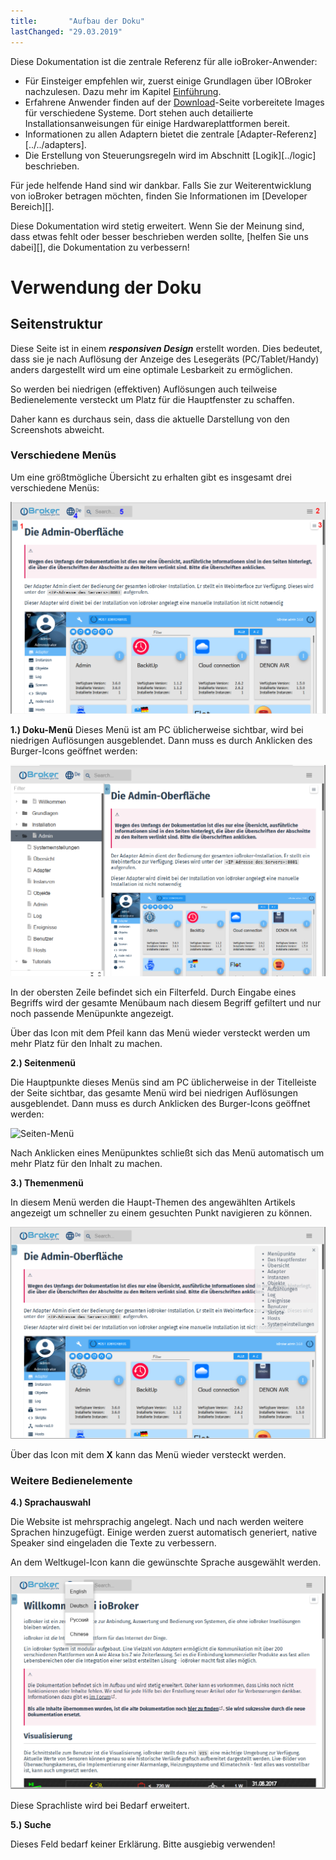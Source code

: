 ```yaml
---
title:       "Aufbau der Doku"
lastChanged: "29.03.2019"
---
```


Diese Dokumentation ist die zentrale Referenz für alle ioBroker-Anwender:

* Für Einsteiger empfehlen wir, zuerst einige Grundlagen über IOBroker nachzulesen. Dazu mehr im Kapitel [Einführung](#Einführung).
* Erfahrene Anwender finden auf der [Download](../../download)-Seite vorbereitete Images für verschiedene Systeme. Dort stehen auch detailierte Installationsanweisungen für einige Hardwareplattformen bereit.
* Informationen zu allen Adaptern bietet die zentrale [Adapter-Referenz][../../adapters].
* Die Erstellung von Steuerungsregeln wird im Abschnitt [Logik][../logic] beschrieben.

Für jede helfende Hand sind wir dankbar. Falls Sie zur Weiterentwicklung von ioBroker betragen möchten, finden Sie Informationen im [Developer Bereich][].

Diese Dokumentation wird stetig erweitert. Wenn Sie der Meinung sind, dass etwas fehlt oder besser beschrieben werden sollte, [helfen Sie uns dabei][], die Dokumentation zu verbessern!


# Verwendung der Doku

## Seitenstruktur
Diese Seite ist in einem ***responsiven Design*** erstellt worden. Dies bedeutet, dass sie je nach
Auflösung der Anzeige des Lesegeräts (PC/Tablet/Handy) anders dargestellt wird um eine optimale
Lesbarkeit zu ermöglichen.

So werden bei niedrigen (effektiven) Auflösungen auch teilweise Bedienelemente versteckt um
Platz für die Hauptfenster zu schaffen.

Daher kann es durchaus sein, dass die aktuelle Darstellung von den Screenshots abweicht.

### Verschiedene Menüs
Um eine größtmögliche Übersicht zu erhalten gibt es insgesamt drei verschiedene Menüs:

![Seiten-Menüs](media/Seite_numbers.png)


**1.) Doku-Menü**
Dieses Menü ist am PC üblicherweise sichtbar, wird bei niedrigen Auflösungen 
ausgeblendet. Dann  muss es durch Anklicken des Burger-Icons geöffnet werden:

![Doku-Menü](media/Dokumenu.png)

In der obersten Zeile befindet sich ein Filterfeld. Durch Eingabe eines Begriffs wird der 
gesamte Menübaum nach diesem Begriff gefiltert und nur noch passende Menüpunkte 
angezeigt.

Über das Icon mit dem Pfeil kann das Menü wieder versteckt werden um mehr Platz 
für den Inhalt zu machen.

**2.) Seitenmenü**

Die Hauptpunkte dieses Menüs sind am PC üblicherweise in der Titelleiste der Seite sichtbar, 
das gesamte Menü wird bei niedrigen Auflösungen ausgeblendet. Dann  muss es durch 
Anklicken des Burger-Icons geöffnet werden:

![Seiten-Menü](media/Seitenmenu.png)

Nach Anklicken eines Menüpunktes schließt sich das Menü automatisch um mehr Platz 
für den Inhalt zu machen.

**3.) Themenmenü**

In diesem Menü werden die Haupt-Themen des angewählten Artikels angezeigt um
schneller zu einem gesuchten Punkt navigieren zu können.

![Themen-Menü](media/Themenmenu.png)

Über das Icon mit dem **X** kann das Menü wieder versteckt werden.

### Weitere Bedienelemente
**4.) Sprachauswahl**

Die Website ist mehrsprachig angelegt. Nach und nach werden weitere Sprachen hinzugefügt.
Einige werden zuerst automatisch generiert, native Speaker sind eingeladen die Texte zu verbessern.

An dem Weltkugel-Icon kann die gewünschte Sprache ausgewählt werden.

![Sprachauswahl](media/Languages.png)

Diese Sprachliste wird bei Bedarf erweitert.


**5.) Suche**

Dieses Feld bedarf keiner Erklärung. Bitte ausgiebig verwenden!
